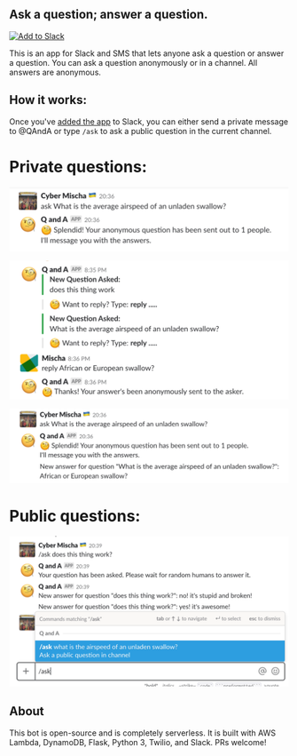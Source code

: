 ## Ask a question; answer a question.

<a href="https://slack.com/oauth/authorize?client_id=303250292951.354646358592&scope=commands,identity.team,channels:history,chat:write,im:write,reactions:write,im:history"><img alt="Add to Slack" height="40" width="139" src="https://platform.slack-edge.com/img/add_to_slack.png" srcset="https://platform.slack-edge.com/img/add_to_slack.png 1x, https://platform.slack-edge.com/img/add_to_slack@2x.png 2x" /></a>

This is an app for Slack and SMS that lets anyone ask a question or answer a question.
You can ask a question anonymously or in a channel.
All answers are anonymous.

## How it works:
Once you've [added the app](https://slack.com/oauth/authorize?client_id=303250292951.354646358592&scope=commands,identity.team,channels:history,chat:write,im:write,reactions:write,im:history) to Slack, you can either send a private message to @QAndA or type `/ask` to ask a public question in the current channel.


# Private questions:
![ask1](screenshots/a1.png)


![answer](screenshots/r1.png)


![ask2](screenshots/a2.png)




# Public questions:
![in-channel](screenshots/c1.png)


## About
This bot is open-source and is completely serverless.
It is built with AWS Lambda, DynamoDB, Flask, Python 3, Twilio, and Slack. PRs welcome!

